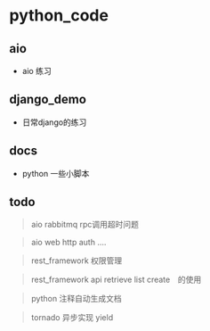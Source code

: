 # python_code

## aio
* aio 练习

## django_demo
* 日常django的练习

## docs
* python 一些小脚本


## todo
> aio rabbitmq rpc调用超时问题

> aio web http auth ....

> rest_framework 权限管理

> rest_framework api retrieve list create　的使用

> python 注释自动生成文档

> tornado 异步实现 yield
